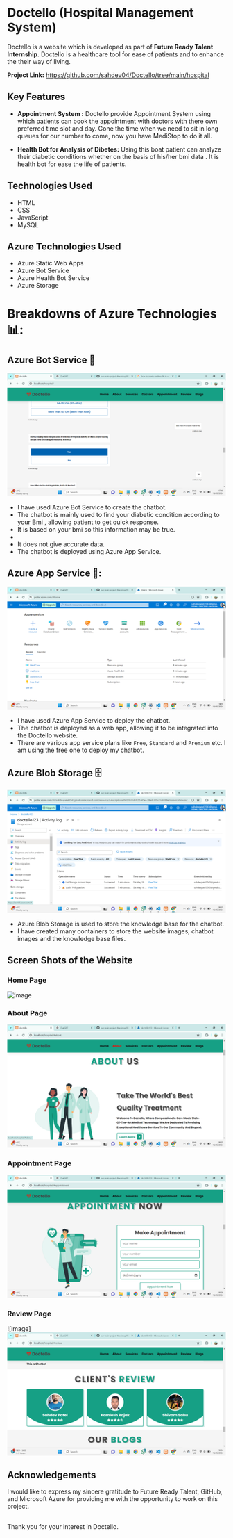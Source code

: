 # Doctello (Hospital Management System)

Doctello is a website which is developed as part of **Future Ready Talent Internship**.
Doctello is a healthcare tool for ease of patients and to enhance the their way of living.

**Project Link:** https://github.com/sahdev04/Doctello/tree/main/hospital

## Key Features

- **Appointment System :** Doctello provide Appointment System using which patients can book the appointment with doctors with there own preferred time slot and day. Gone the time when we need to sit in long queues for our number to come, now you have MediStop to do it all.

- **Health Bot for Analysis of Dibetes:** Using this boat patient can analyze their diabetic conditions whether on the basis of his/her bmi data . It is health bot for ease the life of patients.

## Technologies Used

- HTML
- CSS
- JavaScript
- MySQL

## Azure Technologies Used

- Azure Static Web Apps
- Azure Bot Service
- Azure Health Bot Service
- Azure Storage

# Breakdowns of Azure Technologies 📊:

## Azure Bot Service 🤖

![Azure Health Bot Service](./readme_images/azure-health-bot.png)

- I have used Azure Bot Service to create the chatbot.
- The chatbot is mainly used to find your diabetic condition according to your Bmi , allowing patient to get quick response.
- It is based on your bmi so this information may be true.
-
- It does not give accurate data.
- The chatbot is deployed using Azure App Service.

## Azure App Service 📱:

![Azure App Service](./readme_images/azure-sevices.png)

- I have used Azure App Service to deploy the chatbot.
- The chatbot is deployed as a web app, allowing it to be integrated into the Doctello website.
- There are various app service plans like `Free`, `Standard` and `Premium` etc. I am using the free one to deploy my chatbot.

## Azure Blob Storage 🗄️

![Azure Blob Storage](./readme_images/azure-blob-storage.png)

- Azure Blob Storage is used to store the knowledge base for the chatbot.
- I have created many containers to store the website images, chatbot images and the knowledge base files.

## Screen Shots of the Website

### Home Page

![image](./readme_images/HomePage.png)

### About Page

![image](./readme_images/about-page.png)

### Appointment Page

![image](./readme_images/appointment.png)

### Review Page

![image]![Alt text](./readme_images/review.png)

## Acknowledgements

I would like to express my sincere gratitude to Future Ready Talent, GitHub, and Microsoft Azure for providing me with the opportunity to work on this project.

##

Thank you for your interest in Doctello.
